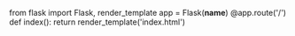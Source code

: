 from flask import Flask, render_template
app = Flask(__name__)
@app.route('/')
def index():
	return render_template('index.html')
